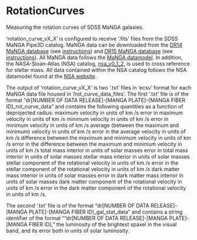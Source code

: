 # RotationCurves
Measuring the rotation curves of SDSS MaNGA galaxies.

‘rotation_curve_vX_X’ is configured to receive ‘.fits’ files from the SDSS MaNGA Pipe3D catalog. MaNGA data can be downloaded from the [DR14 MaNGA database]( https://dr14.sdss.org/sas/dr14/manga/spectro/pipe3d/v2_1_2/2.1.2/) (see [instructions]( http://www.sdss.org/dr14/manga/manga-data/data-access/)) and [DR15 MaNGA database]( https://dr15.sdss.org/sas/dr15/manga/spectro/pipe3d/v2_4_3/2.4.3/) (see [instructions]( http://www.sdss.org/dr15/manga/manga-data/data-access/)). All MaNGA data follows the [MaNGA datamodel](https://data.sdss.org/datamodel/files/MANGA_PIPE3D/MANGADRP_VER/PIPE3D_VER/PLATE/manga.Pipe3D.cube.html). In addition, the NASA-Sloan-Atlas (NSA) catalog, [nsa_v0_1_2](http://sdss.physics.nyu.edu/mblanton/v0/nsa_v0_1_2.fits), is used to cross reference for stellar mass. All data contained within the NSA catalog follows the NSA datamodel found at the [NSA website](http://nsatlas.org/data).

The output of ‘rotation_curve_vX_X’ is two ‘.txt’ files in ‘ecsv’ format for each MaNGA data file housed in ‘/rot_curve_data_files’. 
The first ‘.txt’ file is of the format “dr[NUMBER OF DATA RELEASE]-[MANGA PLATE]-[MANGA FIBER ID]_rot_curve_data” and contains the following quantities as a function of deprojected radius:
maximum velocity in units of km /s
error in maximum velocity in units of km /s
minimum velocity in units of km /s
error in minimum velocity in units of km /s
average (between the maximum and minimum) velocity in units of km /s
error in the average velocity in units of km /s
difference between the maximum and minimum velocity in units of km /s
error in the difference between the maximum and minimum velocity in units of km /s
total mass interior in units of solar masses
error in total mass interior in units of solar masses
stellar mass interior in units of solar masses
stellar component of the rotational velocity in units of km /s
error in the stellar component of the rotational velocity in units of km /s
dark matter mass interior in units of solar masses
error in dark matter mass interior in units of solar masses
dark matter component of the rotational velocity in units of km /s
error in the dark matter component of the rotational velocity in units of km /s.

The second ‘.txt’ file is of the format “dr[NUMBER OF DATA RELEASE]-[MANGA PLATE]-[MANGA FIBER ID]_gal_stat_data” and contains a string identifier of the format ““dr[NUMBER OF DATA RELEASE]-[MANGA PLATE]-[MANGA FIBER ID],” the luminosity of the brightest spaxel in the visual band, and its error both in units of solar luminosity.
